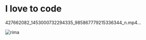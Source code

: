 <h1>I love to code</h1>

 427662082_1453000732294335_985867779215336344_n.mp4…

![rima](https://github.com/amimtiaz/java-problem-solving-file/assets/134070730/58625571-84b1-4896-bd60-5d82f4a09483)
